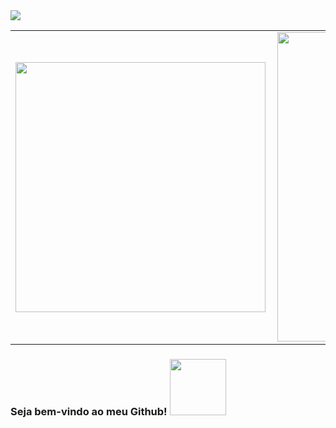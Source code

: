 <img src="./images/fundodesgraçado.svg">
<center>
<table>
    <tr>
        <td><img width="400px" align="left" src="https://github-readme-stats.vercel.app/api/top-langs/?username=jpbrab0&hide=html&layout=compact&theme=buefy" /></td>
        <td><img width="495px" align="left" src="https://github-readme-stats.vercel.app/api?username=jpbrab0&theme=buefy"/></td>
    </tr>   
</table>
</center>

### Seja bem-vindo ao meu Github! <img src="https://media.tenor.com/images/5138e3de790026b4904790f46ffd1884/tenor.gif" width="90px"></h2>